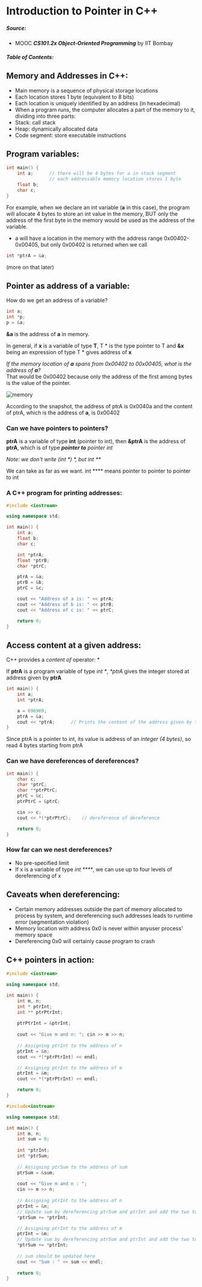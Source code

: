 # Introduction to Pointer in C++

##### Source: 
* MOOC **_CS101.2x Object-Oriented Programming_** by IIT Bombay

##### Table of Contents:


## Memory and Addresses in C++:

* Main memory is a sequence of physical storage locations
* Each location stores 1 byte (equivalent to 8 bits)
* Each location is uniquely identified by an address (in hexadecimal)
* When a program runs, the computer allocates a part of the memory to it, dividing into three parts:
 * Stack: call stack
 * Heap: dynamically allocated data
 * Code segment: store executable instructions

## Program variables:

```c++
int main() {
	int a;		// there will be 4 bytes for a in stack segment
				// each addressable memory location stores 1 byte
	float b;
	char c;
}
```

For example, when we declare an int variable (**a** in this case), the program will allocate 4 bytes to store an int value in the memory, BUT only the address of the first byte in the memory would be used as the address of the variable. 

* a will have a location in the memory with the address range 0x00402-0x00405, but only 0x00402 is returned when we call
```c++
int *ptrA = &a;
```
(more on that later)

## Pointer as address of a variable:

How do we get an address of a variable?

```c++
int a;
int *p;
p = &a;
```

**&a** is the address of **a** in memory.

In general, if **x** is a variable of type **T**, T * is the type pointer to T and **&x** being an expression of type T * gives address of **x**

_If the memory location of **a** spans from 0x00402 to 00x00405, what is the address of **a**?_  
That would be 0x00402 because only the address of the first among bytes is the value of the pointer.

![memory](https://s31.postimg.org/4bh0zy27f/Screen_Shot_2016_07_20_at_12_12_29_AM.png)

According to the snapshot, the address of ptrA is 0x0040a and the content of ptrA, which is the address of **a**, is 0x00402

### Can we have pointers to pointers?

**ptrA** is a variable of type **int** (pointer to int), then **&ptrA** is the address of **ptrA**, which is of type _**pointer to** pointer int_

_Note: we don't write (int *) *, but int **_

We can take as far as we want. int **** means pointer to pointer to pointer to int

### A C++ program for printing addresses:

```c++
#include <iostream>

using namespace std;

int main() {
	int a;
	float b;
	char c;

	int *ptrA;
	float *ptrB;
	char *ptrC;

	ptrA = &a;
	ptrB = &b;
	ptrC = &c;

	cout << "Address of a is: " << ptrA;
	cout << "Address of b is: " << ptrB;
	cout << "Address of c is: " << ptrC;

	return 0;
}
```

## Access content at a given address:

C++ provides a _content of_ operator: *

If **ptrA** is a program variable of type _int *_, _*ptrA_ gives the integer stored at address given by **ptrA**

```c++
int main() {
	int a;
	int *ptrA;

	a = 696969;
	ptrA = &a;
	cout << *ptrA;		// Prints the content of the address given by the value of ptrA
}
```

Since ptrA is a pointer to int, its value is address of an _integer (4 bytes)_, so read 4 bytes starting from ptrA

### Can we have dereferences of dereferences?

```c++
int main() {
	char c;
	char *ptrC;
	char **ptrPtrC;
	ptrC = &c;
	ptrPtrC = &ptrC;

	cin >> c;
	cout << *(*ptrPtrC);	// dereference of dereference

	return 0;
}
```

### How far can we nest dereferences?

* No pre-specified limit
* If x is a variable of type _int ****_, we can use up to four levels of dereferencing of x


## Caveats when dereferencing:

* Certain memory addresses outside the part of memory allocated to process by system, and dereferencing such addresses leads to runtime error (segmentation violation)
* Memory location with address 0x0 is never within anyuser process' memory space
 * Dereferencing 0x0 will certainly cause program to crash

## C++ pointers in action:

```c++
#include <iostream>

using namespace std;

int main() {
	int m, n;
	int * ptrInt;
	int ** ptrPtrInt;
	
	ptrPtrInt = &ptrInt;
	
	cout << "Give m and n: "; cin >> m >> n;
	
	// Assigning ptrInt to the address of n
	ptrInt = &n; 
	cout << *(*ptrPtrInt) << endl;

	// Assigning ptrInt to the address of m
	ptrInt = &m; 
	cout << *(*ptrPtrInt) << endl;

	return 0;
}
```

```c++
#include<iostream>

using namespace std;

int main() {
	int m, n;
	int sum = 0;
	
	int *ptrInt;
	int *ptrSum;
	
	// Assigning ptrSum to the address of sum
	ptrSum = &sum;
	
	cout << "Give m and n : ";
	cin >> m >> n;
	
	// Assigning ptrInt to the address of n
	ptrInt = &n;
	// Update sum by dereferencing ptrSum and ptrInt and add the two together
	*ptrSum += *ptrInt;

	// Assigning ptrInt to the address of m
	ptrInt = &m;
	// Update sum by dereferencing ptrSum and ptrInt and add the two together
	*ptrSum += *ptrInt;
	
	// sum should be updated here
	cout << "Sum : " << sum << endl;
	
	return 0;
}
```